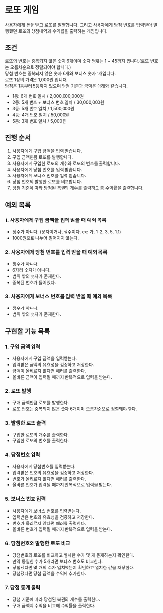 # 로또 게임
사용자에게 돈을 받고 로또를 발행합니다. 그리고 사용자에게 당첨 번호를 입력받아 발행했던 로또의 당첨내역과 수익률을 출력하는 게임입니다. <br/>
## 조건
로또의 번호는 중복되지 않은 숫자 6개이며 숫자 범위는 1 ~ 45까지 입니다.(로또 번호는 오름차순으로 정렬되어야 합니다.)<br/>
당첨 번호는 중복되지 않은 숫자 6개와 보너스 숫자 1개입니다. <br/>
로또 1장의 가격은 1,000원 입니다.<br/>
당첨은 1등부터 5등까지 있으며 당첨 기준과 금액은 아래와 같습니다.
  - 1등: 6개 번호 일치 / 2,000,000,000원
  - 2등: 5개 번호 + 보너스 번호 일치 / 30,000,000원
  - 3등: 5개 번호 일치 / 1,500,000원
  - 4등: 4개 번호 일치 / 50,000원
  - 5등: 3개 번호 일치 / 5,000원

## 진행 순서
1. 사용자에게 구입 금액을 입력 받습니다.
2. 구입 금액만큼 로또를 발행합니다.
3. 사용자에게 구입한 로또의 개수와 로또의 번호를 출력합니다.
4. 사용자에게 당첨 번호를 입력 받습니다.
5. 사용자에게 보너스 번호를 입력 받습니다.
6. 당첨 번호와 발행한 로또를 비교합니다.
7. 당첨 기준에 따라 당첨된 복권의 개수를 출력하고 총 수익률을 출력합니다.

## 예외 목록
### 1. 사용자에게 구입 금액을 입력 받을 때 예외 목록
  - 정수가 아니다. (문자이거나, 실수이다. ex: 가, 1, 2, 3, 5, 1.1)
  - 1000원으로 나누어 떨어지지 않는다.
### 2. 사용자에게 당첨 번호를 입력 받을 때 예외 목록
  - 정수가 아니다. 
  - 6자리 숫자가 아니다.
  - 범위 밖의 숫자가 존재한다.
  - 중복된 번호가 들어있다.
### 3. 사용자에게 보너스 번호를 입력 받을 때 예외 목록
  - 정수가 아니다. 
  - 범위 밖의 숫자가 존재한다.


## 구현할 기능 목록
### 1. 구입 금액 입력
  - 사용자에게 구입 금액을 입력받는다.
  - 입력받은 금액의 유효성을 검증하고 저장한다.
  - 금액이 올바르지 않다면 에러를 출력한다.
  - 올바른 금액이 입력될 때까지 반복적으로 입력을 받는다.
### 2. 로또 발행
  - 구매 금액만큼 로또를 발행한다.
  - 로또 번호는 중복되지 않은 숫자 6개이며 오름차순으로 정렬돼야 한다.
### 3. 발행한 로또 출력
  - 구입한 로또의 개수를 출력한다.
  - 구입한 로또의 번호를 출력한다.
### 4. 당첨번호 입력
  - 사용자에게 당첨번호를 입력받는다.
  - 입력받은 번호의 유효성을 검증하고 저장한다.
  - 번호가 올라르지 않다면 에러를 출력한다.
  - 올바른 번호가 입력될 때까지 반복적으로 입력을 받는다.
### 5. 보너스 번호 입력
  - 사용자에게 보너스 번호를 입력받는다.
  - 입력받은 번호의 유효성을 검증하고 저장한다.
  - 번호가 올라르지 않다면 에러를 출력한다.
  - 올바른 번호가 입력될 때까지 반복적으로 입력을 받는다.
### 6. 당첨번호와 발행한 로또 비교
  - 당첨번호와 로또를 비교하고 일치한 수가 몇 개 존재하는지 확인한다.
  - 만약 동일한 수가 5개라면 보너스 번호도 비교한다.
  - 당첨됐다면 몇 개의 수가 일치했는지 확인하고 일치한 값을 저장한다.
  - 당첨됐다면 당첨 금액을 수익에 추가한다.
### 7. 당첨 통계 출력
  - 당첨 기준에 따라 당첨된 복권의 개수를 출력한다.
  - 구매 금액과 수익을 비교해 수익률을 출력한다. 